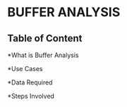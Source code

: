 # BUFFER ANALYSIS
## Table of Content
*What is Buffer Analysis

*Use Cases

*Data Required

*Steps Involved
